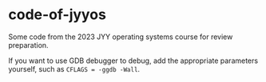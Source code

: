 # code-of-jyyos
Some code from the 2023 JYY operating systems course for review preparation.

If you want to use GDB debugger to debug, add the appropriate parameters yourself, such as `CFLAGS = -ggdb -Wall`.